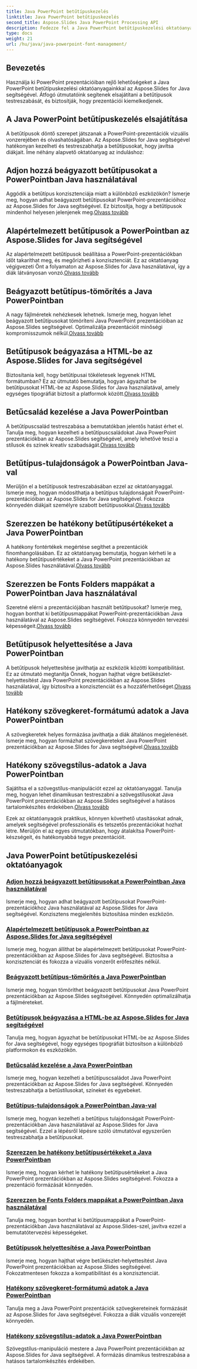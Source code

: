 ```yaml
---
title: Java PowerPoint betűtípuskezelés
linktitle: Java PowerPoint betűtípuskezelés
second_title: Aspose.Slides Java PowerPoint Processing API
description: Fedezze fel a Java PowerPoint betűtípuskezelési oktatóanyagokat az Aspose.Slides for Java segítségével. Tanuljon meg beágyazási, tömörítési és testreszabási technikákat a prezentációk javításához.
type: docs
weight: 21
url: /hu/java/java-powerpoint-font-management/
---
```

## Bevezetés

Használja ki PowerPoint prezentációiban rejlő lehetőségeket a Java PowerPoint betűtípuskezelési oktatóanyagainkkal az Aspose.Slides for Java segítségével. Átfogó útmutatóink segítenek elsajátítani a betűtípusok testreszabását, és biztosítják, hogy prezentációi kiemelkedjenek.

## A Java PowerPoint betűtípuskezelés elsajátítása

A betűtípusok döntő szerepet játszanak a PowerPoint-prezentációk vizuális vonzerejében és olvashatóságában. Az Aspose.Slides for Java segítségével hatékonyan kezelheti és testreszabhatja a betűtípusokat, hogy javítsa diákjait. Íme néhány alapvető oktatóanyag az induláshoz:

## Adjon hozzá beágyazott betűtípusokat a PowerPointban Java használatával
 Aggódik a betűtípus konzisztenciája miatt a különböző eszközökön? Ismerje meg, hogyan adhat beágyazott betűtípusokat PowerPoint-prezentációihoz az Aspose.Slides for Java segítségével. Ez biztosítja, hogy a betűtípusok mindenhol helyesen jelenjenek meg.[Olvass tovább](./add-embedded-fonts-powerpoint-java/)

## Alapértelmezett betűtípusok a PowerPointban az Aspose.Slides for Java segítségével
Az alapértelmezett betűtípusok beállítása a PowerPoint-prezentációkban időt takaríthat meg, és megőrizheti a konzisztenciát. Ez az oktatóanyag végigvezeti Önt a folyamaton az Aspose.Slides for Java használatával, így a diák látványosan vonzó.[Olvass tovább](./default-fonts-powerpoint/)

## Beágyazott betűtípus-tömörítés a Java PowerPointban
 A nagy fájlméretek nehézkesek lehetnek. Ismerje meg, hogyan lehet beágyazott betűtípusokat tömöríteni Java PowerPoint prezentációiban az Aspose.Slides segítségével. Optimalizálja prezentációit minőségi kompromisszumok nélkül.[Olvass tovább](./embedded-font-compression-java-powerpoint/)

## Betűtípusok beágyazása a HTML-be az Aspose.Slides for Java segítségével
 Biztosítania kell, hogy betűtípusai tökéletesek legyenek HTML formátumban? Ez az útmutató bemutatja, hogyan ágyazhat be betűtípusokat HTML-be az Aspose.Slides for Java használatával, amely egységes tipográfiát biztosít a platformok között.[Olvass tovább](./embed-fonts-in-html/)

## Betűcsalád kezelése a Java PowerPointban
 A betűtípuscsalád testreszabása a bemutatókban jelentős hatást érhet el. Tanulja meg, hogyan kezelheti a betűtípuscsaládokat Java PowerPoint prezentációkban az Aspose.Slides segítségével, amely lehetővé teszi a stílusok és színek kreatív szabadságát.[Olvass tovább](./manage-font-family-java-powerpoint/)

## Betűtípus-tulajdonságok a PowerPointban Java-val
 Merüljön el a betűtípusok testreszabásában ezzel az oktatóanyaggal. Ismerje meg, hogyan módosíthatja a betűtípus tulajdonságait PowerPoint-prezentációiban az Aspose.Slides for Java segítségével. Fokozza könnyedén diákjait személyre szabott betűtípusokkal.[Olvass tovább](./font-properties-powerpoint-java/)

## Szerezzen be hatékony betűtípusértékeket a Java PowerPointban
 A hatékony fontértékek megértése segíthet a prezentációk finomhangolásában. Ez az oktatóanyag bemutatja, hogyan kérheti le a hatékony betűtípusértékeket a Java PowerPoint prezentációkban az Aspose.Slides használatával.[Olvass tovább](./get-effective-font-values-java-powerpoint/)

## Szerezzen be Fonts Folders mappákat a PowerPointban Java használatával
 Szeretné elérni a prezentációjában használt betűtípusokat? Ismerje meg, hogyan bonthat ki betűtípusmappákat PowerPoint-prezentációkban Java használatával az Aspose.Slides segítségével. Fokozza könnyedén tervezési képességeit.[Olvass tovább](./get-fonts-folders-powerpoint-java/)

## Betűtípusok helyettesítése a Java PowerPointban
 A betűtípusok helyettesítése javíthatja az eszközök közötti kompatibilitást. Ez az útmutató megtanítja Önnek, hogyan hajthat végre betűkészlet-helyettesítést Java PowerPoint prezentációkban az Aspose.Slides használatával, így biztosítva a konzisztenciát és a hozzáférhetőséget.[Olvass tovább](./fonts-substitution-java-powerpoint/)

## Hatékony szövegkeret-formátumú adatok a Java PowerPointban
 A szövegkeretek helyes formázása javíthatja a diák általános megjelenését. Ismerje meg, hogyan formázhat szövegkereteket Java PowerPoint prezentációkban az Aspose.Slides for Java segítségével.[Olvass tovább](./effective-text-frame-format-data-java-powerpoint/)

## Hatékony szövegstílus-adatok a Java PowerPointban
 Sajátítsa el a szövegstílus-manipulációt ezzel az oktatóanyaggal. Tanulja meg, hogyan lehet dinamikusan testreszabni a szövegstílusokat Java PowerPoint prezentációkban az Aspose.Slides segítségével a hatásos tartalomkészítés érdekében.[Olvass tovább](./effective-text-style-data-java-powerpoint/)

Ezek az oktatóanyagok praktikus, könnyen követhető utasításokat adnak, amelyek segítségével professzionális és tetszetős prezentációkat hozhat létre. Merüljön el az egyes útmutatókban, hogy átalakítsa PowerPoint-készségeit, és hatékonyabbá tegye prezentációit.
## Java PowerPoint betűtípuskezelési oktatóanyagok
### [Adjon hozzá beágyazott betűtípusokat a PowerPointban Java használatával](./add-embedded-fonts-powerpoint-java/)
Ismerje meg, hogyan adhat beágyazott betűtípusokat PowerPoint-prezentációkhoz Java használatával az Aspose.Slides for Java segítségével. Konzisztens megjelenítés biztosítása minden eszközön.
### [Alapértelmezett betűtípusok a PowerPointban az Aspose.Slides for Java segítségével](./default-fonts-powerpoint/)
Ismerje meg, hogyan állíthat be alapértelmezett betűtípusokat PowerPoint-prezentációkban az Aspose.Slides for Java segítségével. Biztosítsa a konzisztenciát és fokozza a vizuális vonzerőt erőfeszítés nélkül.
### [Beágyazott betűtípus-tömörítés a Java PowerPointban](./embedded-font-compression-java-powerpoint/)
Ismerje meg, hogyan tömöríthet beágyazott betűtípusokat Java PowerPoint prezentációkban az Aspose.Slides segítségével. Könnyedén optimalizálhatja a fájlméreteket.
### [Betűtípusok beágyazása a HTML-be az Aspose.Slides for Java segítségével](./embed-fonts-in-html/)
Tanulja meg, hogyan ágyazhat be betűtípusokat HTML-be az Aspose.Slides for Java segítségével, hogy egységes tipográfiát biztosítson a különböző platformokon és eszközökön.
### [Betűcsalád kezelése a Java PowerPointban](./manage-font-family-java-powerpoint/)
Ismerje meg, hogyan kezelheti a betűtípuscsaládot Java PowerPoint prezentációkban az Aspose.Slides for Java segítségével. Könnyedén testreszabhatja a betűstílusokat, színeket és egyebeket.
### [Betűtípus-tulajdonságok a PowerPointban Java-val](./font-properties-powerpoint-java/)
Ismerje meg, hogyan kezelheti a betűtípus tulajdonságait PowerPoint-prezentációkban Java használatával az Aspose.Slides for Java segítségével. Ezzel a lépésről lépésre szóló útmutatóval egyszerűen testreszabhatja a betűtípusokat.
### [Szerezzen be hatékony betűtípusértékeket a Java PowerPointban](./get-effective-font-values-java-powerpoint/)
Ismerje meg, hogyan kérhet le hatékony betűtípusértékeket a Java PowerPoint prezentációkban az Aspose.Slides segítségével. Fokozza a prezentáció formázását könnyedén.
### [Szerezzen be Fonts Folders mappákat a PowerPointban Java használatával](./get-fonts-folders-powerpoint-java/)
Tanulja meg, hogyan bonthat ki betűtípusmappákat a PowerPoint-prezentációkban Java használatával az Aspose.Slides-szel, javítva ezzel a bemutatótervezési képességeket.
### [Betűtípusok helyettesítése a Java PowerPointban](./fonts-substitution-java-powerpoint/)
Ismerje meg, hogyan hajthat végre betűkészlet-helyettesítést Java PowerPoint prezentációkban az Aspose.Slides segítségével. Fokozatmentesen fokozza a kompatibilitást és a konzisztenciát.
### [Hatékony szövegkeret-formátumú adatok a Java PowerPointban](./effective-text-frame-format-data-java-powerpoint/)
Tanulja meg a Java PowerPoint prezentációk szövegkereteinek formázását az Aspose.Slides for Java segítségével. Fokozza a diák vizuális vonzerejét könnyedén.
### [Hatékony szövegstílus-adatok a Java PowerPointban](./effective-text-style-data-java-powerpoint/)
Szövegstílus-manipuláció mestere a Java PowerPoint prezentációkban az Aspose.Slides for Java segítségével. A formázás dinamikus testreszabása a hatásos tartalomkészítés érdekében.